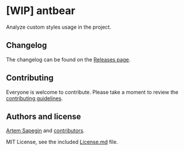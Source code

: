 # [WIP] antbear

Analyze custom styles usage in the project.

## Changelog

The changelog can be found on the [Releases page](https://github.com/sapegin/antbear/releases).

## Contributing

Everyone is welcome to contribute. Please take a moment to review the [contributing guidelines](Contributing.md).

## Authors and license

[Artem Sapegin](https://sapegin.me) and [contributors](https://github.com/sapegin/antbear/graphs/contributors).

MIT License, see the included [License.md](License.md) file.
